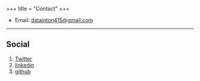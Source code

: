 +++
title = "Contact"
+++

* Email: [dstainton415@gmail.com](mailto:dstainton415@gmail.com)

---

## Social

1. [Twitter](https://twitter.com/david415)
2. [linkedin](https://www.linkedin.com/in/david-stainton)
3. [github](https://github.com/david415)
